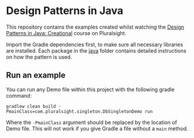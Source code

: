 # Design Patterns in Java

This repository contains the examples created whilst watching the 
[Design Patterns in Java: Creational](https://app.pluralsight.com/library/courses/design-patterns-java-creational/table-of-contents)
course on Pluralsight. 

Import the Gradle dependencies first, to make sure all necessary libraries are installed. 
Each package in the [java](java) folder contains detailed instructions on how the pattern is used.

## Run an example

You can run any Demo file within this project with the following gradle command:
```$xslt
gradlew clean build -PmainClass=com.pluralsight.singleton.DbSingletonDemo run
```
Where the `-PmainClass` argument should be replaced by the location of Demo file. This will not work if you give Gradle
a file without a `main` method.